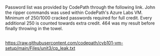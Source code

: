 Password list was provided by CodePath through the following link. John the ripper commands was used within CodePath's Azure Labs VM. Minimum of 250/1000 cracked passwords required for full credit. Every additional 250 is counted towards extra credit. 464 was my result before finally throwing in the towel.
##
https://raw.githubusercontent.com/codepath/cyb101-vm-setup/main/Files/unit3/cp_leak.txt
